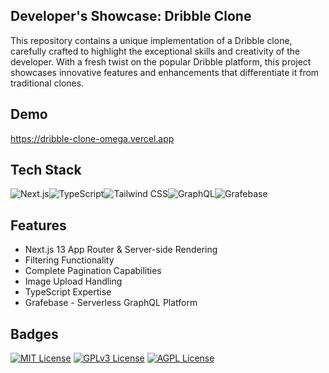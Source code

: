 ## Developer's Showcase: Dribble Clone
This repository contains a unique implementation of a Dribble clone, carefully crafted to highlight the exceptional skills and creativity of the developer. With a fresh twist on the popular Dribble platform, this project showcases innovative features and enhancements that differentiate it from traditional clones.
## Demo

https://dribble-clone-omega.vercel.app
## Tech Stack

<div style="display: flex; align-items: center;">
  <img src="https://img.icons8.com/color/48/000000/nextjs.png" alt="Next.js" />
  <img src="https://img.icons8.com/color/48/000000/typescript.png" alt="TypeScript" />
  <img src="(https://img.icons8.com/?size=50&id=CIAZz2CYc6Kc&format=png" alt="Tailwind CSS" />
  <img src="https://img.icons8.com/color/48/000000/graphql.png" alt="GraphQL" />
  <img src="https://img.icons8.com/color/48/000000/firebase.png" alt="Grafebase" />
</div>



## Features

- Next.js 13 App Router & Server-side Rendering
- Filtering Functionality
- Complete Pagination Capabilities
- Image Upload Handling
- TypeScript Expertise
- Grafebase - Serverless GraphQL Platform


## Badges



[![MIT License](https://img.shields.io/badge/License-MIT-green.svg)](https://choosealicense.com/licenses/mit/)
[![GPLv3 License](https://img.shields.io/badge/License-GPL%20v3-yellow.svg)](https://opensource.org/licenses/)
[![AGPL License](https://img.shields.io/badge/license-AGPL-blue.svg)](http://www.gnu.org/licenses/agpl-3.0)

